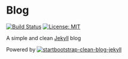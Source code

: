 # Blog

[![Build Status](https://travis-ci.org/amanabt/blog.svg?branch=master)](https://travis-ci.org/amanabt/blog)
[![License: MIT](https://img.shields.io/badge/License-MIT-yellow.svg)](https://opensource.org/licenses/MIT)

A simple and clean [Jekyll](https://jekyllrb.com/) blog

Powered by [![startbootstrap-clean-blog-jekyll]()](https://github.com/BlackrockDigital/startbootstrap-clean-blog-jekyll)
